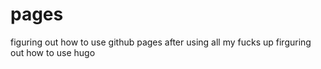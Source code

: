 # pages
figuring out how to use github pages after using all my fucks up firguring out how to use hugo
